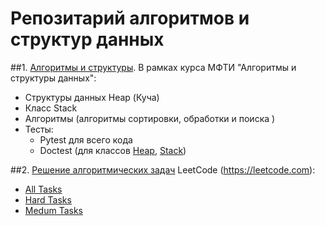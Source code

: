 # Репозитарий алгоритмов и структур данных

##1. [Алгоритмы и структуры](mipt_lections/mipt_lections/). В рамках курса МФТИ "Алгоритмы и структуры данных":
- Структуры данных Heap (Куча)
- Класс Stack
- Алгоритмы (алгоритмы сортировки, обработки и поиска ) 
- Тесты:
    - Pytest для всего кода
    - Doctest (для классов [Heap](mipt_lections/mipt_lections/heap), [Stack](mipt_lections/mipt_lections/stack))

##2. [Решение алгоритмических задач](leet_code) LeetCode (https://leetcode.com):
- [All Tasks](leet_code/)
- [Hard Tasks](leet_code/hard_tasks)
- [Medum Tasks](leet_code/medium_tasks) 